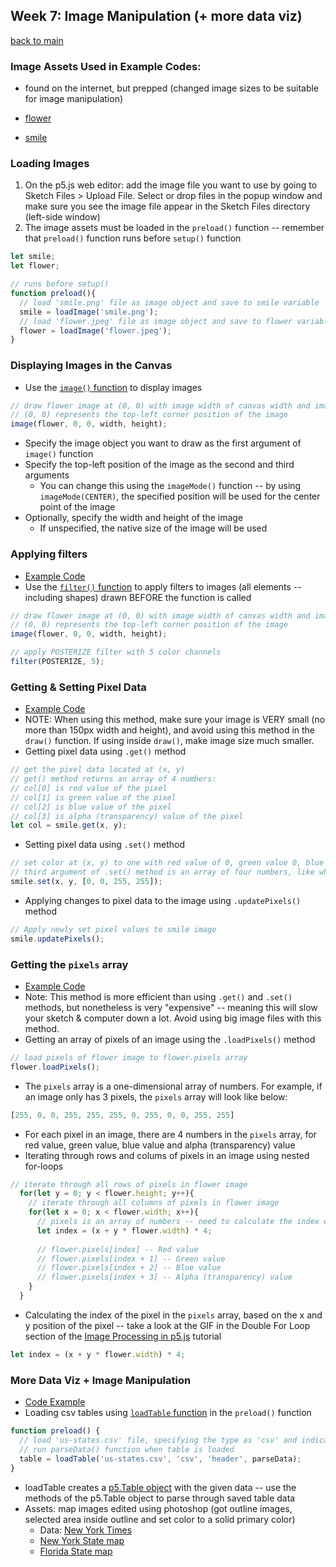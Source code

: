 ## Week 7: Image Manipulation (+ more data viz)

[back to main](../index.md)



### Image Assets Used in Example Codes:

* found on the internet, but prepped (changed image sizes to be suitable for image manipulation) 

* [flower](flower.jpeg)
* [smile](smile.png)



### Loading Images

1. On the p5.js web editor: add the image file you want to use by going to Sketch Files > Upload File. Select or drop files in the popup window and make sure you see the image file appear in the Sketch Files directory (left-side window)
2. The image assets must be loaded in the `preload()` function -- remember that `preload()` function runs before `setup()` function

```js
let smile;
let flower;

// runs before setup()
function preload(){
  // load 'smile.png' file as image object and save to smile variable
  smile = loadImage('smile.png');
  // load 'flower.jpeg' file as image object and save to flower variable
  flower = loadImage('flower.jpeg');
}
```



### Displaying Images in the Canvas

* Use the [`image()` function](https://p5js.org/reference/#/p5/image) to display images

```js
// draw flower image at (0, 0) with image width of canvas width and image height of canvas height
// (0, 0) represents the top-left corner position of the image
image(flower, 0, 0, width, height);
```

* Specify the image object you want to draw as the first argument of `image()` function
* Specify the top-left position of the image as the second and third arguments
  * You can change this using the `imageMode()` function -- by using `imageMode(CENTER)`, the specified position will be used for the center point of the image
* Optionally, specify the width and height of the image
  * If unspecified, the native size of the image will be used



### Applying filters

* [Example Code](https://editor.p5js.org/js6450/sketches/UqVgxYfRM)
* Use the [`filter()` function](https://p5js.org/reference/#/p5/filter) to apply filters to images (all elements -- including shapes) drawn BEFORE the function is called

```js
// draw flower image at (0, 0) with image width of canvas width and image height of canvas height
// (0, 0) represents the top-left corner position of the image
image(flower, 0, 0, width, height);

// apply POSTERIZE filter with 5 color channels
filter(POSTERIZE, 5);
```



### Getting & Setting Pixel Data

* [Example Code](https://editor.p5js.org/js6450/sketches/xB7KbjAdy)
* NOTE: When using this method, make sure your image is VERY small (no more than 150px width and height), and avoid using this method in the `draw()` function. If using inside `draw()`, make image size much smaller.
* Getting pixel data using `.get()` method

```js
// get the pixel data located at (x, y)
// get() method returns an array of 4 numbers:
// col[0] is red value of the pixel
// col[1] is green value of the pixel
// col[2] is blue value of the pixel
// col[3] is alpha (transparency) value of the pixel
let col = smile.get(x, y);
```

* Setting pixel data using `.set()` method

```js
// set color at (x, y) to one with red value of 0, green value 0, blue value of 255 and alpha value of 255
// third argument of .set() method is an array of four numbers, like what we received as resuit of the .get() method
smile.set(x, y, [0, 0, 255, 255]); 
```

* Applying changes to pixel data to the image using `.updatePixels()` method

```js
// Apply newly set pixel values to smile image
smile.updatePixels();
```



### Getting the `pixels` array

* [Example Code](https://editor.p5js.org/js6450/sketches/AUPTNM1rG)
* Note: This method is more efficient than using `.get()` and `.set()` methods, but nonetheless is very "expensive" -- meaning this will slow your sketch & computer down a lot. Avoid using big image files with this method.
* Getting an array of pixels of an image using the `.loadPixels()` method

```js
// load pixels of flower image to flower.pixels array
flower.loadPixels();
```

* The `pixels` array is a one-dimensional array of numbers. For example, if an image only has 3 pixels, the `pixels` array will look like below:

```js
[255, 0, 0, 255, 255, 255, 0, 255, 0, 0, 255, 255]
```

* For each pixel in an image, there are 4 numbers in the `pixels` array, for red value, green value, blue value and alpha (transparency) value
* Iterating through rows and colums of pixels in an image using nested for-loops

```js
// iterate through all rows of pixels in flower image
  for(let y = 0; y < flower.height; y++){
    // iterate through all columns of pixels in flower image
    for(let x = 0; x < flower.width; x++){
      // pixels is an array of numbers -- need to calculate the index of the array using x and y position of the pixel
      let index = (x + y * flower.width) * 4;
      
      // flower.pixels[index] -- Red value
      // flower.pixels[index + 1] -- Green value
      // flower.pixels[index + 2] -- Blue value
      // flower.pixels[index + 3] -- Alpha (transparency) value
    }
  }
```

* Calculating the index of the pixel in the `pixels` array, based on the x and y position of the pixel -- take a look at the GIF in the Double For Loop section of the [Image Processing in p5.js](https://idmnyu.github.io/p5.js-image/) tutorial

```js
let index = (x + y * flower.width) * 4;
```



### More Data Viz + Image Manipulation

* [Code Example](https://editor.p5js.org/js6450/sketches/aPcQI44B0)
* Loading csv tables using [`loadTable` function](https://p5js.org/reference/#/p5/loadTable) in the `preload()` function

```js
function preload() {
  // load 'us-states.csv' file, specifying the type as 'csv' and indicating first row of table is 'header'
  // run parseData() function when table is loaded
  table = loadTable('us-states.csv', 'csv', 'header', parseData);
}
```

* loadTable creates a [p5.Table object](https://p5js.org/reference/#/p5.Table) with the given data -- use the methods of the p5.Table object to parse through saved table data
* Assets: map images edited using photoshop (got outline images, selected area inside outline and set color to a solid primary color)
  * Data: [New York Times](https://raw.githubusercontent.com/nytimes/covid-19-data/master/us-states.csv)
  * [New York State map](new_york.png)
  * [Florida State map](florida.png)